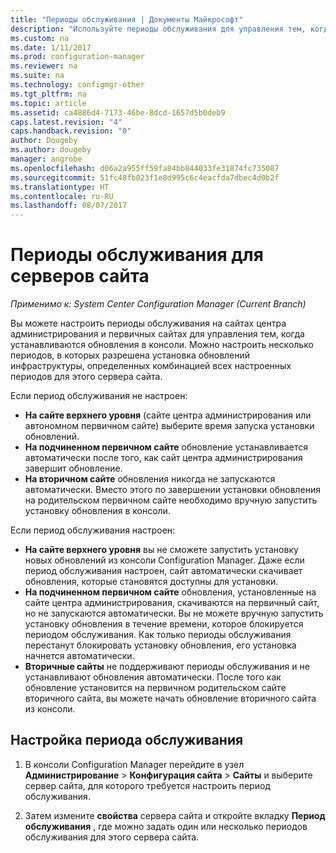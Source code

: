 ```yaml
---
title: "Периоды обслуживания | Документы Майкрософт"
description: "Используйте периоды обслуживания для управления тем, когда сайты System Center Configuration Manager устанавливают обновления."
ms.custom: na
ms.date: 1/11/2017
ms.prod: configuration-manager
ms.reviewer: na
ms.suite: na
ms.technology: configmgr-other
ms.tgt_pltfrm: na
ms.topic: article
ms.assetid: ca4886d4-7173-46be-8dcd-1657d5b0deb9
caps.latest.revision: "4"
caps.handback.revision: "0"
author: Dougeby
ms.author: dougeby
manager: angrobe
ms.openlocfilehash: d06a2a955ff59fa84bb844033fe31874fc735087
ms.sourcegitcommit: 51fc48fb023f1e8d995c6c4eacfda7dbec4d0b2f
ms.translationtype: HT
ms.contentlocale: ru-RU
ms.lasthandoff: 08/07/2017
---
```

#  <a name="service-windows-for-site-servers"></a>Периоды обслуживания для серверов сайта

*Применимо к: System Center Configuration Manager (Current Branch)*

Вы можете настроить периоды обслуживания на сайтах центра администрирования и первичных сайтах для управления тем, когда устанавливаются обновления в консоли.  Можно настроить несколько периодов, в которых разрешена установка обновлений инфраструктуры, определенных комбинацией всех настроенных периодов для этого сервера сайта.

Если период обслуживания не настроен:
- **На сайте верхнего уровня** (сайте центра администрирования или автономном первичном сайте) выберите время запуска установки обновлений.
- **На подчиненном первичном сайте** обновление устанавливается автоматически после того, как сайт центра администрирования завершит обновление.
- **На вторичном сайте** обновления никогда не запускаются автоматически. Вместо этого по завершении установки обновления на родительском первичном сайте необходимо вручную запустить установку обновления в консоли.

Если период обслуживания настроен:
- **На сайте верхнего уровня** вы не сможете запустить установку новых обновлений из консоли Configuration Manager. Даже если период обслуживания настроен, сайт автоматически скачивает обновления, которые становятся доступны для установки.  
- **На подчиненном первичном сайте** обновления, установленные на сайте центра администрирования, скачиваются на первичный сайт, но не запускаются автоматически. Вы не можете вручную запустить установку обновления в течение времени, которое блокируется периодом обслуживания. Как только периоды обслуживания перестанут блокировать установку обновления, его установка начнется автоматически.
- **Вторичные сайты** не поддерживают периоды обслуживания и не устанавливают обновления автоматически. После того как обновление установится на первичном родительском сайте вторичного сайта, вы можете начать обновление вторичного сайта из консоли.

## <a name="to-configure-a-service-window"></a>Настройка периода обслуживания

1.  В консоли Configuration Manager перейдите в узел **Администрирование** > **Конфигурация сайта** > **Сайты** и выберите сервер сайта, для которого требуется настроить период обслуживания.  

2.  Затем измените **свойства** сервера сайта и откройте вкладку **Период обслуживания** , где можно задать один или несколько периодов обслуживания для этого сервера сайта.  
